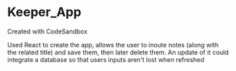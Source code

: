 # Keeper_App
Created with CodeSandbox

Used React to create the app, allows the user to inoute notes (along with the related title) and save them, then later delete them. An update of it could integrate a database so that users inputs aren't lost when refreshed

